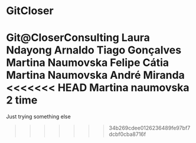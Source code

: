 ﻿# GitCloser
Git@CloserConsulting
Laura Ndayong
Arnaldo
Tiago Gonçalves
Martina Naumovska 
Felipe
Cátia
Martina Naumovska 
André Miranda
<<<<<<< HEAD
Martina naumovska 2 time 
=======
Just trying something else
>>>>>>> 34b269cdee0126236489fe97bf7dcbf0cba8716f
